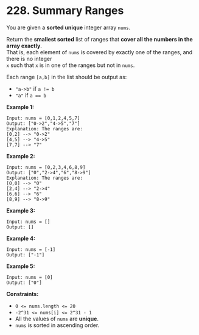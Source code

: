 # 228. Summary Ranges

You are given a **sorted unique** integer array `nums`.

Return the **smallest sorted** list of ranges that **cover all the numbers in the array exactly**.  
That is, each element of `nums` is covered by exactly one of the ranges, and there is no integer  
`x` such that `x` is in one of the ranges but not in `nums`.

Each range `[a,b]` in the list should be output as:
- `"a->b"` if `a != b`
- `"a"` if `a == b`

**Example 1:**

    Input: nums = [0,1,2,4,5,7]
    Output: ["0->2","4->5","7"] 
    Explanation: The ranges are: 
    [0,2] --> "0->2"
    [4,5] --> "4->5" 
    [7,7] --> "7"

**Example 2:**

    Input: nums = [0,2,3,4,6,8,9]
    Output: ["0","2->4","6","8->9"] 
    Explanation: The ranges are: 
    [0,0] --> "0"
    [2,4] --> "2->4" 
    [6,6] --> "6" 
    [8,9] --> "8->9"

**Example 3:**

    Input: nums = []
    Output: []

**Example 4:**

    Input: nums = [-1]
    Output: ["-1"]

**Example 5:**

    Input: nums = [0]
    Output: ["0"]

**Constraints:**

- `0 <= nums.length <= 20`
- `-2^31 <= nums[i] <= 2^31 - 1`
- All the values of `nums` are **unique**.
- `nums` is sorted in ascending order.

